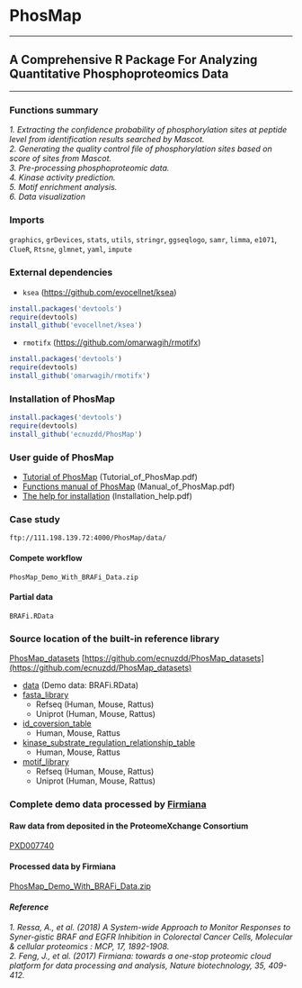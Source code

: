 # PhosMap
---
## A Comprehensive R Package For Analyzing Quantitative Phosphoproteomics Data
---

### Functions summary

*1. Extracting the confidence probability of phosphorylation sites at peptide level from identification results searched by Mascot.*<br> 
*2. Generating the quality control file of phosphorylation sites based on score of sites from Mascot.*<br> 
*3. Pre-processing phosphoproteomic data.*<br> 
*4. Kinase activity prediction.*<br> 
*5. Motif enrichment analysis.*<br> 
*6. Data visualization*<br> 


### Imports
`graphics`, `grDevices`, `stats`, `utils`, `stringr`, `ggseqlogo`, `samr`, `limma`, `e1071`, `ClueR`, `Rtsne`, `glmnet`, `yaml`, `impute`
<br> 

### External dependencies
* `ksea` (https://github.com/evocellnet/ksea)
```R
install.packages('devtools')
require(devtools)
install_github('evocellnet/ksea')
```
* `rmotifx` (https://github.com/omarwagih/rmotifx)
```R
install.packages('devtools')
require(devtools)
install_github('omarwagih/rmotifx')
```

### Installation of PhosMap
```R
install.packages('devtools')
require(devtools)
install_github('ecnuzdd/PhosMap')
```

### User guide of PhosMap
* [Tutorial of PhosMap](https://github.com/ecnuzdd/PhosMap_datasets/blob/master/Tutorial_of_PhosMap.pdf) (Tutorial_of_PhosMap.pdf)
* [Functions manual of PhosMap](https://github.com/ecnuzdd/PhosMap_datasets/blob/master/Manual_of_PhosMap.pdf) (Manual_of_PhosMap.pdf)
* [The help for installation](https://github.com/ecnuzdd/PhosMap_datasets/blob/master/lnstallation_help.pdf) (lnstallation_help.pdf)

### Case study
``` ftp://111.198.139.72:4000/PhosMap/data/ ```
#### Compete workflow
``` PhosMap_Demo_With_BRAFi_Data.zip ```
#### Partial data
``` BRAFi.RData ```

### Source location of the built-in reference library
[PhosMap_datasets](https://github.com/ecnuzdd/PhosMap_datasets)  [https://github.com/ecnuzdd/PhosMap_datasets](https://github.com/ecnuzdd/PhosMap_datasets)  <br> 
* [data](https://github.com/ecnuzdd/PhosMap_datasets/tree/master/data) (Demo data: BRAFi.RData)
* [fasta_library](https://github.com/ecnuzdd/PhosMap_datasets/tree/master/fasta_library)
  * Refseq (Human, Mouse, Rattus)
  * Uniprot (Human, Mouse, Rattus)
* [id_coversion_table](https://github.com/ecnuzdd/PhosMap_datasets/tree/master/id_coversion_table)
  * Human, Mouse, Rattus
* [kinase_substrate_regulation_relationship_table](https://github.com/ecnuzdd/PhosMap_datasets/tree/master/kinase_substrate_regulation_relationship_table)
  * Human, Mouse, Rattus
* [motif_library](https://github.com/ecnuzdd/PhosMap_datasets/tree/master/motif_library)
  * Refseq (Human, Mouse, Rattus)
  * Uniprot (Human, Mouse, Rattus)

### Complete demo data processed by [Firmiana](www.firmiana.org)
#### Raw data from deposited in the ProteomeXchange Consortium
[PXD007740](http://proteomecentral.proteomexchange.org/cgi/GetDataset?ID=PXD007740)

#### Processed data by Firmiana
[PhosMap_Demo_With_BRAFi_Data.zip](ftp://111.198.139.72:4000/PhosMap/PhosMap_Demo_With_BRAFi_Data.zip)

#### *Reference*
*1. Ressa, A., et al. (2018) A System-wide Approach to Monitor Responses to Syner-gistic BRAF and EGFR Inhibition in Colorectal Cancer Cells, Molecular & cellular proteomics : MCP, 17, 1892-1908.* <br>
*2. Feng, J., et al. (2017) Firmiana: towards a one-stop proteomic cloud platform for data processing and analysis, Nature biotechnology, 35, 409-412.*











